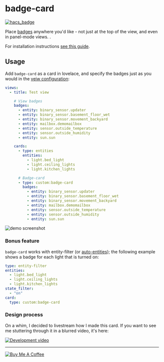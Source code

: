 # badge-card

[![hacs_badge](https://img.shields.io/badge/HACS-Default-orange.svg)](https://github.com/hacs/integration)

Place [badges](https://www.home-assistant.io/lovelace/dashboards-and-views/#state-label-badge) anywhere you'd like - not just at the top of the view, and even in panel-mode views.
<DESCRIPTION>.

For installation instructions [see this guide](https://github.com/thomasloven/hass-config/wiki/Lovelace-Plugins).

## Usage

Add `badge-card` as a card in lovelace, and specify the badges just as you would in the [veiw configuration](https://www.home-assistant.io/lovelace/dashboards-and-views/#state-label-badge):

```yaml
views:
  - title: Test view

    # View badges
    badges:
      - entity: binary_sensor.updater
      - entity: binary_sensor.basement_floor_wet
      - entity: binary_sensor.movement_backyard
      - entity: mailbox.demomailbox
      - entity: sensor.outside_temperature
      - entity: sensor.outside_humidity
      - entity: sun.sun

    cards:
      - type: entities
        entities:
          - light.bed_light
          - light.ceiling_lights
          - light.kitchen_lights

      # Badge-card
      - type: custom:badge-card
        badges:
          - entity: binary_sensor.updater
          - entity: binary_sensor.basement_floor_wet
          - entity: binary_sensor.movement_backyard
          - entity: mailbox.demomailbox
          - entity: sensor.outside_temperature
          - entity: sensor.outside_humidity
          - entity: sun.sun
```

![demo screenshot](https://user-images.githubusercontent.com/1299821/88083113-f122d400-cb82-11ea-8239-b5e38674ab14.png)

### Bonus feature

`badge-card` works with entity-filter (or [auto-entities](https://github.com/thomasloven/lovelace-auto-entities)); the following example shows a badge for each light that is turned on:

```yaml
type: entity-filter
entities:
  - light.bed_light
  - light.ceiling_lights
  - light.kitchen_lights
state_filter:
  - "on"
card:
  type: custom:badge-card
```

### Design process

On a whim, I decided to livestream how I made this card.
If you want to see me stuttering through it in a blurred video, it's here:

[![Development video](https://img.youtube.com/vi/SwI8zHLP-EU/0.jpg)](https://www.youtube.com/watch?v=SwI8zHLP-EU)

---

<a href="https://www.buymeacoffee.com/uqD6KHCdJ" target="_blank"><img src="https://www.buymeacoffee.com/assets/img/custom_images/white_img.png" alt="Buy Me A Coffee" style="height: auto !important;width: auto !important;" ></a>
